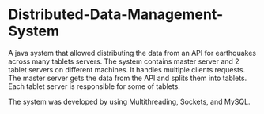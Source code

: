 # Distributed-Data-Management-System
A java system that allowed distributing the data from an API for earthquakes across many tablets servers. 
The system contains master server and 2 tablet servers on different machines. It handles multiple clients requests.
The master server gets the data from the API and splits them into tablets. 
Each tablet server is responsible for some of tablets.

The system was developed by using Multithreading, Sockets, and MySQL.
